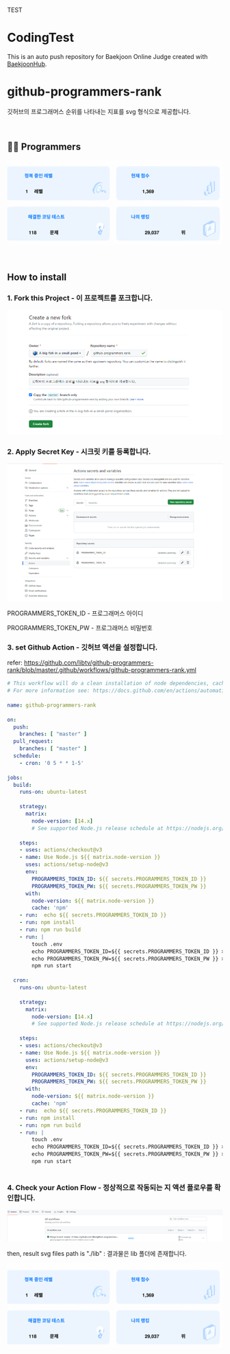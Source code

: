 TEST

# CodingTest
This is an auto push repository for Baekjoon Online Judge created with [BaekjoonHub](https://github.com/BaekjoonHub/BaekjoonHub).

# github-programmers-rank
깃허브의 프로그래머스 순위를 나타내는 지표를 svg 형식으로 제공합니다.

<br>

## 🧑‍🎓 Programmers
[![](https://github.com/libtv/github-programmers-rank/blob/master/lib/result.svg)](https://github.com/libtv/github-programmers-rank)

<br>

## How to install
### 1. Fork this Project - 이 프로젝트를 포크합니다.

![alt](./dist/fork.png)

### 2. Apply Secret Key - 시크릿 키를 등록합니다.

![alt](./dist/apply.png)

PROGRAMMERS_TOKEN_ID - 프로그래머스 아이디

PROGRAMMERS_TOKEN_PW - 프로그래머스 비밀번호

### 3. set Github Action - 깃허브 액션을 설정합니다.

refer: https://github.com/libtv/github-programmers-rank/blob/master/.github/workflows/github-programmers-rank.yml

```yml
# This workflow will do a clean installation of node dependencies, cache/restore them, build the source code and run tests across different versions of node
# For more information see: https://docs.github.com/en/actions/automating-builds-and-tests/building-and-testing-nodejs

name: github-programmers-rank

on:
  push:
    branches: [ "master" ]
  pull_request:
    branches: [ "master" ]
  schedule:
    - cron: '0 5 * * 1-5'

jobs:
  build:
    runs-on: ubuntu-latest

    strategy:
      matrix:
        node-version: [14.x]
        # See supported Node.js release schedule at https://nodejs.org/en/about/releases/

    steps:
    - uses: actions/checkout@v3
    - name: Use Node.js ${{ matrix.node-version }}
      uses: actions/setup-node@v3
      env: 
        PROGRAMMERS_TOKEN_ID: ${{ secrets.PROGRAMMERS_TOKEN_ID }}
        PROGRAMMERS_TOKEN_PW: ${{ secrets.PROGRAMMERS_TOKEN_PW }}
      with:
        node-version: ${{ matrix.node-version }}
        cache: 'npm'
    - run:  echo ${{ secrets.PROGRAMMERS_TOKEN_ID }}
    - run: npm install
    - run: npm run build
    - run: |
        touch .env
        echo PROGRAMMERS_TOKEN_ID=${{ secrets.PROGRAMMERS_TOKEN_ID }} >> .env
        echo PROGRAMMERS_TOKEN_PW=${{ secrets.PROGRAMMERS_TOKEN_PW }} >> .env
        npm run start

  cron:
    runs-on: ubuntu-latest

    strategy:
      matrix:
        node-version: [14.x]
        # See supported Node.js release schedule at https://nodejs.org/en/about/releases/

    steps:
    - uses: actions/checkout@v3
    - name: Use Node.js ${{ matrix.node-version }}
      uses: actions/setup-node@v3
      env: 
        PROGRAMMERS_TOKEN_ID: ${{ secrets.PROGRAMMERS_TOKEN_ID }}
        PROGRAMMERS_TOKEN_PW: ${{ secrets.PROGRAMMERS_TOKEN_PW }}
      with:
        node-version: ${{ matrix.node-version }}
        cache: 'npm'
    - run:  echo ${{ secrets.PROGRAMMERS_TOKEN_ID }}
    - run: npm install
    - run: npm run build
    - run: |
        touch .env
        echo PROGRAMMERS_TOKEN_ID=${{ secrets.PROGRAMMERS_TOKEN_ID }} >> .env
        echo PROGRAMMERS_TOKEN_PW=${{ secrets.PROGRAMMERS_TOKEN_PW }} >> .env
        npm run start
        
```

### 4. Check your Action Flow - 정상적으로 작동되는 지 액션 플로우를 확인합니다.

![alt](./dist/check.png)

then, result svg files path is "./lib" : 결과물은 lib 폴더에 존재합니다. 

[![](https://github.com/libtv/github-programmers-rank/blob/master/lib/result.svg)](https://github.com/libtv/github-programmers-rank)
